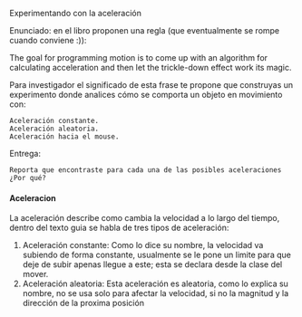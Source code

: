 Experimentando con la aceleración

Enunciado: en el libro proponen una regla (que eventualmente se rompe cuando conviene :)):

The goal for programming motion is to come up with an algorithm for calculating acceleration and then let the trickle-down effect work its magic.

Para investigador el significado de esta frase te propone que construyas un experimento donde analices cómo se comporta un objeto en movimiento con:

    Aceleración constante.
    Aceleración aleatoria.
    Aceleración hacia el mouse.

Entrega:

    Reporta que encontraste para cada una de las posibles aceleraciones
    ¿Por qué?

#### Aceleracion


La aceleración describe como cambia la velocidad a lo largo del tiempo, dentro del texto guia se habla de tres tipos de aceleración:


1. Aceleración constante: Como lo dice su nombre, la velocidad va subiendo de forma constante, usualmente se le pone un limite para que deje de subir apenas llegue a este; esta se declara desde la clase del mover.
2. Aceleración aleatoria: Esta aceleración es aleatoria, como lo explica su nombre, no se usa solo para afectar la velocidad, si no la magnitud y la dirección de la proxima posición
